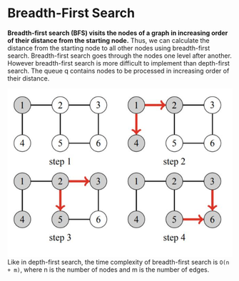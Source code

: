 # Breadth-First Search
**Breadth-first search (BFS) visits the nodes of a graph in increasing order of their distance from the starting node.** Thus, we can calculate the distance from the starting
node to all other nodes using breadth-first search. Breadth-first search goes through the nodes one level after another. However breadth-first search is more difficult to implement than depth-first search. The queue q contains nodes to be processed in increasing order of their distance.

![](imgs/BFS.jpg)
Like in depth-first search, the time complexity of breadth-first search is `O(n + m)`, where n is the number of nodes and m is the number of edges.